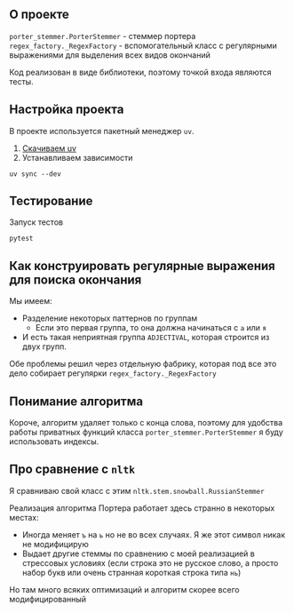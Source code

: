 ## О проекте

`porter_stemmer.PorterStemmer` - стеммер портера
`regex_factory._RegexFactory` - вспомогательный класс с регулярными выражениями для выделения всех видов окончаний

Код реализован в виде библиотеки, поэтому точкой входа являются тесты.

## Настройка проекта

В проекте используется пакетный менеджер `uv`.

1. [Скачиваем uv](https://docs.astral.sh/uv/getting-started/installation/)
2. Устанавливаем зависимости
```shell
uv sync --dev
```

## Тестирование

Запуск тестов

```shell
pytest
```

## Как конструировать регулярные выражения для поиска окончания

Мы имеем:
- Разделение некоторых паттернов по группам
  - Если это первая группа, то она должна начинаться с `а` или `я`
- И есть такая неприятная группа `ADJECTIVAL`, которая строится из двух групп.

Обе проблемы решил через отдельную фабрику, которая под все это дело собирает регулярки `regex_factory._RegexFactory`

## Понимание алгоритма

Короче, алгоритм удаляет только с конца слова, поэтому для удобства работы приватных функций класса `porter_stemmer.PorterStemmer` я буду использовать индексы.

## Про сравнение с `nltk`

Я сравниваю свой класс с этим `nltk.stem.snowball.RussianStemmer`

Реализация алгоритма Портера работает здесь странно в некоторых местах:

- Иногда меняет `ъ` на `ь` но не во всех случаях. Я же этот символ никак не модифицирую
- Выдает другие стеммы по сравнению с моей реализацией в стрессовых условиях (если строка это не русское слово, а просто набор букв или очень странная короткая строка типа `нь`)

Но там много всяких оптимизаций и алгоритм скорее всего модифицированный